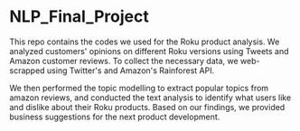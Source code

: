 # NLP_Final_Project

This repo contains the codes we used for the Roku product analysis. 
We analyzed customers' opinions on different Roku versions using Tweets and Amazon customer reviews. To collect the necessary data, we web-scrapped using Twitter's and Amazon's Rainforest API.

We then performed the topic modelling to extract popular topics from amazon reviews, and conducted the text analysis to identify what users like and dislike about their Roku products. Based on our findings, we provided business suggestions for the next product development.


